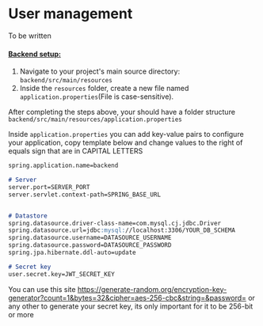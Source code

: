# User management
<p>To be written</p>

#### <ins>Backend setup:</ins>
<p>

  1. Navigate to your project's main source directory: `backend/src/main/resources`
  3. Inside the `resources` folder, create a new file named `application.properties`(File is case-sensitive).
</p>
<p>
  
  After completing the steps above, your should have a folder structure `backend/src/main/resources/application.properties`
</p>
<p>
  
  Inside `application.properties` you can add key-value pairs to configure your application, copy template below and change values to the right of equals sign that are in CAPITAL LETTERS
</p>


```markdown
spring.application.name=backend

# Server
server.port=SERVER_PORT 
server.servlet.context-path=SPRING_BASE_URL


# Datastore
spring.datasource.driver-class-name=com.mysql.cj.jdbc.Driver
spring.datasource.url=jdbc:mysql://localhost:3306/YOUR_DB_SCHEMA
spring.datasource.username=DATASOURCE_USERNAME
spring.datasource.password=DATASOURCE_PASSWORD
spring.jpa.hibernate.ddl-auto=update

# Secret key
user.secret.key=JWT_SECRET_KEY
```

<p>

  You can use this site https://generate-random.org/encryption-key-generator?count=1&bytes=32&cipher=aes-256-cbc&string=&password= or any other to generate your secret key, its only important for it to be 256-bit or more
</p>
